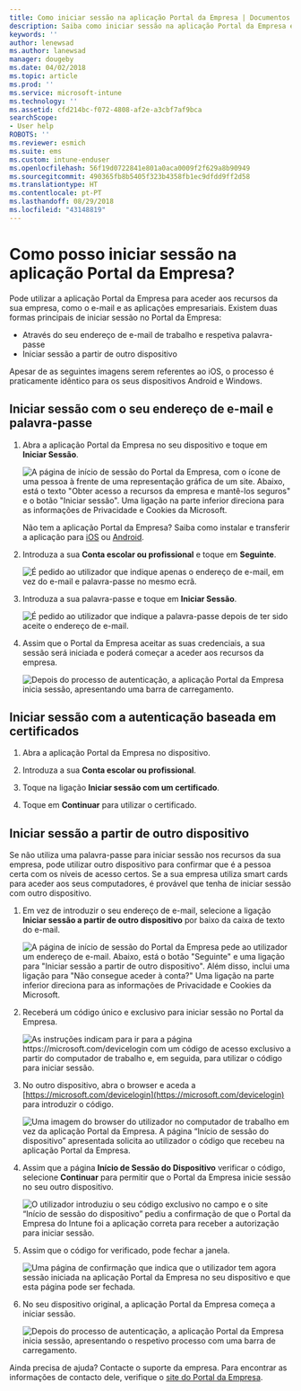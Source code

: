 ```yaml
---
title: Como iniciar sessão na aplicação Portal da Empresa | Documentos da Microsoft
description: Saiba como iniciar sessão na aplicação Portal da Empresa em várias plataformas.
keywords: ''
author: lenewsad
ms.author: lanewsad
manager: dougeby
ms.date: 04/02/2018
ms.topic: article
ms.prod: ''
ms.service: microsoft-intune
ms.technology: ''
ms.assetid: cfd214bc-f072-4808-af2e-a3cbf7af9bca
searchScope:
- User help
ROBOTS: ''
ms.reviewer: esmich
ms.suite: ems
ms.custom: intune-enduser
ms.openlocfilehash: 56f19d0722841e801a0aca0009f2f629a8b90949
ms.sourcegitcommit: 490365fb8b5405f323b4358fb1ec9dfdd9ff2d58
ms.translationtype: HT
ms.contentlocale: pt-PT
ms.lasthandoff: 08/29/2018
ms.locfileid: "43148819"
---
```

# <a name="how-do-i-sign-in-to-the-company-portal-app---user-story-1132123--"></a>Como posso iniciar sessão na aplicação Portal da Empresa? <!--User Story 1132123-->

Pode utilizar a aplicação Portal da Empresa para aceder aos recursos da sua empresa, como o e-mail e as aplicações empresariais. Existem duas formas principais de iniciar sessão no Portal da Empresa:

* Através do seu endereço de e-mail de trabalho e respetiva palavra-passe
* Iniciar sessão a partir de outro dispositivo

Apesar de as seguintes imagens serem referentes ao iOS, o processo é praticamente idêntico para os seus dispositivos Android e Windows.

## <a name="signing-in-with-your-email-address-and-password"></a>Iniciar sessão com o seu endereço de e-mail e palavra-passe

1. Abra a aplicação Portal da Empresa no seu dispositivo e toque em **Iniciar Sessão**.

   ![A página de início de sessão do Portal da Empresa, com o ícone de uma pessoa à frente de uma representação gráfica de um site. Abaixo, está o texto "Obter acesso a recursos da empresa e mantê-los seguros" e o botão "Iniciar sessão". Uma ligação na parte inferior direciona para as informações de Privacidade e Cookies da Microsoft.](/intune-user-help/media/cp_ios_aad_signin_after_1804_001.png)

   Não tem a aplicação Portal da Empresa? Saiba como instalar e transferir a aplicação para [iOS](install-and-sign-in-to-the-intune-company-portal-app-ios.md) ou [Android](install-the-company-portal-app-android.md).

2. Introduza a sua **Conta escolar ou profissional** e toque em **Seguinte**.

   ![É pedido ao utilizador que indique apenas o endereço de e-mail, em vez do e-mail e palavra-passe no mesmo ecrã.](/intune-user-help/media/cp_ios_aad_signin_after_1804_002.png)

3. Introduza a sua palavra-passe e toque em **Iniciar Sessão**.

   ![É pedido ao utilizador que indique a palavra-passe depois de ter sido aceite o endereço de e-mail.](/intune-user-help/media/cp_ios_aad_signin_after_1804_003.png)

4. Assim que o Portal da Empresa aceitar as suas credenciais, a sua sessão será iniciada e poderá começar a aceder aos recursos da empresa.   

   ![Depois do processo de autenticação, a aplicação Portal da Empresa inicia sessão, apresentando uma barra de carregamento.](/intune-user-help/media/cp_ios_aad_signin_after_1804_004.png)

## <a name="signing-in-with-certificate-based-authentication"></a>Iniciar sessão com a autenticação baseada em certificados

1.  Abra a aplicação Portal da Empresa no dispositivo.

2.  Introduza a sua **Conta escolar ou profissional**.

3.  Toque na ligação **Iniciar sessão com um certificado**.

4.  Toque em **Continuar** para utilizar o certificado.

## <a name="signing-in-from-another-device"></a>Iniciar sessão a partir de outro dispositivo

Se não utiliza uma palavra-passe para iniciar sessão nos recursos da sua empresa, pode utilizar outro dispositivo para confirmar que é a pessoa certa com os níveis de acesso certos. Se a sua empresa utiliza smart cards para aceder aos seus computadores, é provável que tenha de iniciar sessão com outro dispositivo.

1. Em vez de introduzir o seu endereço de e-mail, selecione a ligação **Iniciar sessão a partir de outro dispositivo** por baixo da caixa de texto do e-mail.

   ![A página de início de sessão do Portal da Empresa pede ao utilizador um endereço de e-mail.  Abaixo, está o botão "Seguinte" e uma ligação para "Iniciar sessão a partir de outro dispositivo". Além disso, inclui uma ligação para "Não consegue aceder à conta?" Uma ligação na parte inferior direciona para as informações de Privacidade e Cookies da Microsoft.](/intune-user-help/media/cp_ios_aad_signin_after_1804_005.png)

2. Receberá um código único e exclusivo para iniciar sessão no Portal da Empresa.

   ![As instruções indicam para ir para a página https://microsoft.com/devicelogin com um código de acesso exclusivo a partir do computador de trabalho e, em seguida, para utilizar o código para iniciar sessão.](/intune-user-help/media/cp_ios_aad_signin_after_1804_006.png)

3. No outro dispositivo, abra o browser e aceda a [https://microsoft.com/devicelogin](https://microsoft.com/devicelogin) para introduzir o código.

   ![Uma imagem do browser do utilizador no computador de trabalho em vez da aplicação Portal da Empresa. A página “Início de sessão do dispositivo” apresentada solicita ao utilizador o código que recebeu na aplicação Portal da Empresa.](/intune/media/cp_ios_aad_signin_from_another_device_after_1704_004.png)

4. Assim que a página **Início de Sessão do Dispositivo** verificar o código, selecione __Continuar__ para permitir que o Portal da Empresa inicie sessão no seu outro dispositivo.

   ![O utilizador introduziu o seu código exclusivo no campo e o site “Início de sessão do dispositivo” pediu a confirmação de que o Portal da Empresa do Intune foi a aplicação correta para receber a autorização para iniciar sessão.](/intune/media/cp_ios_aad_signin_from_another_device_after_1704_005.png)

5. Assim que o código for verificado, pode fechar a janela.

   ![Uma página de confirmação que indica que o utilizador tem agora sessão iniciada na aplicação Portal da Empresa no seu dispositivo e que esta página pode ser fechada.](/intune/media/cp_ios_aad_signin_from_another_device_after_1704_006.png)

6. No seu dispositivo original, a aplicação Portal da Empresa começa a iniciar sessão.

   ![Depois do processo de autenticação, a aplicação Portal da Empresa inicia sessão, apresentando o respetivo processo com uma barra de carregamento.](/intune-user-help/media/cp_ios_aad_signin_after_1804_007.png)

Ainda precisa de ajuda? Contacte o suporte da empresa. Para encontrar as informações de contacto dele, verifique o [site do Portal da Empresa](https://go.microsoft.com/fwlink/?linkid=2010980).
